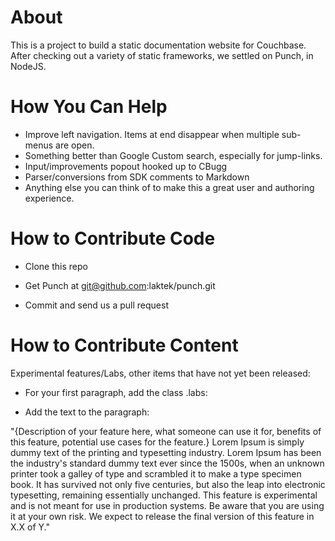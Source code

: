 About
==========
This is a project to build a static documentation website for Couchbase. After checking out a variety of static frameworks, we 
settled on Punch, in NodeJS.

How You Can Help
===============
- Improve left navigation. Items at end disappear when multiple sub-menus are open.
- Something better than Google Custom search, especially for jump-links.
- Input/improvements popout hooked up to CBugg
- Parser/conversions from SDK comments to Markdown
- Anything else you can think of to make this a great user and authoring experience.

How to Contribute Code
===============

- Clone this repo

- Get Punch at git@github.com:laktek/punch.git

- Commit and send us a pull request


How to Contribute Content
===========


Experimental features/Labs, other items that have not yet been released:

- For your first paragraph, add the class .labs: <p class="lab"></p>

- Add the text to the paragraph:

"{Description of your feature here, what someone can use it for, benefits of this feature, potential use cases for the feature.} Lorem Ipsum is simply dummy text of the printing and typesetting industry. Lorem Ipsum has been the industry's standard dummy text ever since the 1500s, when an unknown printer took a galley of type and scrambled it to make a type specimen book. It has survived not only five centuries, but also the leap into electronic typesetting, remaining essentially unchanged. This feature is experimental and is not meant for use in production systems. Be aware that you are using it at your own risk. We expect to release the final version of this feature in X.X of Y."

